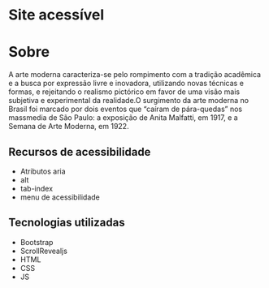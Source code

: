 # Site acessível 
# Sobre
A arte moderna caracteriza-se pelo rompimento com a tradição acadêmica e a busca por expressão livre e inovadora, utilizando novas técnicas e formas, e rejeitando o realismo pictórico em favor de uma visão mais subjetiva e experimental da realidade.O surgimento da arte moderna no Brasil foi marcado por dois eventos que “caíram de pára-quedas” nos massmedia de São Paulo: a exposição de Anita Malfatti, em 1917, e a Semana de Arte Moderna, em 1922.

## Recursos de acessibilidade
- Atributos aria
- alt
- tab-index
- menu de acessibilidade
## Tecnologias utilizadas
- Bootstrap
- ScrollRevealjs
- HTML
- CSS
- JS
